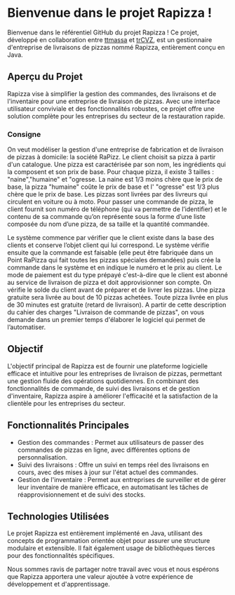 # Bienvenue dans le projet Rapizza !
Bienvenue dans le référentiel GitHub du projet Rapizza ! Ce projet, développé en collaboration entre [ttmassa](https://github.com/ttmassa) et [trCVZ](https://github.com/trCVZ), est un gestionnaire d'entreprise de livraisons de pizzas nommé Rapizza, entièrement conçu en Java.

## Aperçu du Projet
Rapizza vise à simplifier la gestion des commandes, des livraisons et de l'inventaire pour une entreprise de livraison de pizzas. Avec une interface utilisateur conviviale et des fonctionnalités robustes, ce projet offre une solution complète pour les entreprises du secteur de la restauration rapide.

### Consigne

On veut modéliser la gestion d'une entreprise de fabrication et de livraison de pizzas à domicile: la société RaPizz. Le client choisit sa pizza à partir d'un catalogue. Une pizza est caractérisée par son nom, les ingrédients qui la composent et son prix de base. Pour chaque pizza, il existe 3 tailles : "naine","humaine" et "ogresse. La naine est 1/3 moins chère que le prix de base, la pizza "humaine" coûte le prix de base et l' "ogresse" est 1/3 plus chère que le prix de base. Les pizzas sont livrées par des livreurs qui circulent en voiture ou à moto. Pour passer une commande de pizza, le client fournit son numéro de téléphone (qui va permettre de l’identifier) et le contenu de sa commande qu’on représente sous la forme d’une liste composée du nom d’une pizza, de sa taille et la quantité commandée. 

Le système commence par vérifier que le client existe dans la base des clients et conserve l’objet client qui lui correspond. Le système vérifie ensuite que la commande est faisable (elle peut être fabriquée dans un Point RaPizza qui fait toutes les pizzas spéciales demandées) puis crée la commande dans le système et en indique le numéro et le prix au client. Le mode de paiement est du type prépayé c'est-à-dire que le client est abonné au service de livraison de pizza et doit approvisionner son compte. On vérifie le solde du client avant de préparer et de livrer les pizzas. Une pizza gratuite sera livrée au bout de 10 pizzas achetées. Toute pizza livrée en plus de 30 minutes est gratuite (retard de livraison). A partir de cette description du cahier des charges "Livraison de commande de pizzas", on vous demande dans un premier temps d'élaborer le logiciel qui permet de l’automatiser.

## Objectif
L'objectif principal de Rapizza est de fournir une plateforme logicielle efficace et intuitive pour les entreprises de livraison de pizzas, permettant une gestion fluide des opérations quotidiennes. En combinant des fonctionnalités de commande, de suivi des livraisons et de gestion d'inventaire, Rapizza aspire à améliorer l'efficacité et la satisfaction de la clientèle pour les entreprises du secteur.

## Fonctionnalités Principales
- Gestion des commandes : Permet aux utilisateurs de passer des commandes de pizzas en ligne, avec différentes options de personnalisation.
- Suivi des livraisons : Offre un suivi en temps réel des livraisons en cours, avec des mises à jour sur l'état actuel des commandes.
- Gestion de l'inventaire : Permet aux entreprises de surveiller et de gérer leur inventaire de manière efficace, en automatisant les tâches de réapprovisionnement et de suivi des stocks.
  
## Technologies Utilisées
Le projet Rapizza est entièrement implémenté en Java, utilisant des concepts de programmation orientée objet pour assurer une structure modulaire et extensible. Il fait également usage de bibliothèques tierces pour des fonctionnalités spécifiques.

Nous sommes ravis de partager notre travail avec vous et nous espérons que Rapizza apportera une valeur ajoutée à votre expérience de développement et d'apprentissage.
